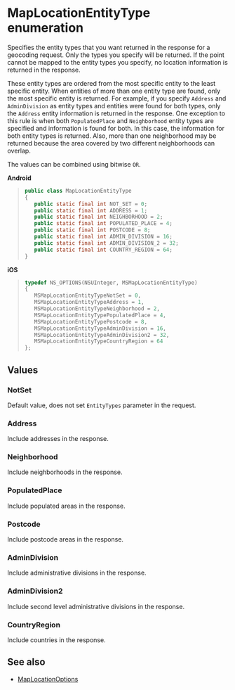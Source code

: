 # MapLocationEntityType enumeration

Specifies the entity types that you want returned in the response for a geocoding request. Only the types you specify will be returned. If the point cannot be mapped to the entity types you specify, no location information is returned in the response.

These entity types are ordered from the most specific entity to the least specific entity. When entities of more than one entity type are found, only the most specific entity is returned. For example, if you specify `Address` and `AdminDivision` as entity types and entities were found for both types, only the `Address` entity information is returned in the response. One exception to this rule is when both `PopulatedPlace` and `Neighborhood` entity types are specified and information is found for both. In this case, the information for both entity types is returned. Also, more than one neighborhood may be returned because the area covered by two different neighborhoods can overlap.

The values can be combined using bitwise `OR`.

**Android**

>```java
>public class MapLocationEntityType
>{
>    public static final int NOT_SET = 0;
>    public static final int ADDRESS = 1;
>    public static final int NEIGHBORHOOD = 2;
>    public static final int POPULATED_PLACE = 4;
>    public static final int POSTCODE = 8;
>    public static final int ADMIN_DIVISION = 16;
>    public static final int ADMIN_DIVISION_2 = 32;
>    public static final int COUNTRY_REGION = 64;
>}
>```

**iOS**

>```objectivec
>typedef NS_OPTIONS(NSUInteger, MSMapLocationEntityType)
>{
>    MSMapLocationEntityTypeNotSet = 0,
>    MSMapLocationEntityTypeAddress = 1,
>    MSMapLocationEntityTypeNeighborhood = 2,
>    MSMapLocationEntityTypePopulatedPlace = 4,
>    MSMapLocationEntityTypePostcode = 8,
>    MSMapLocationEntityTypeAdminDivision = 16,
>    MSMapLocationEntityTypeAdminDivision2 = 32,
>    MSMapLocationEntityTypeCountryRegion = 64
>};
>```

## Values

### NotSet

Default value, does not set `EntityTypes` parameter in the request.

### Address

Include addresses in the response.

### Neighborhood

Include neighborhoods in the response.

### PopulatedPlace

Include populated areas in the response.

### Postcode

Include postcode areas in the response.

### AdminDivision

Include administrative divisions in the response.

### AdminDivision2

Include second level administrative divisions in the response.

### CountryRegion

Include countries in the response.

## See also

* [MapLocationOptions](MapLocationOptions-class.md)
